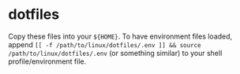# dotfiles

Copy these files into your `${HOME}`. To have environment files loaded,
append 
`[[ -f /path/to/linux/dotfiles/.env ]] && source /path/to/linux/dotfiles/.env`
(or something similar) to your shell profile/environment file.
